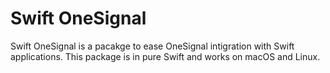 # Swift OneSignal
Swift OneSignal is a pacakge to ease OneSignal intigration with Swift applications. This package is in pure Swift and works on macOS and Linux.
